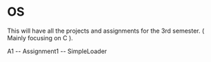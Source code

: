 # OS

This will have all the projects and assignments for the 3rd semester. ( Mainly focusing on C ).

A1 -- Assignment1 -- SimpleLoader
